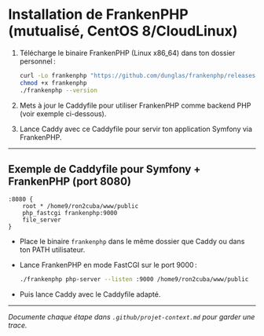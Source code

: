 # Installation de FrankenPHP (mutualisé, CentOS 8/CloudLinux)

1. Télécharge le binaire FrankenPHP (Linux x86_64) dans ton dossier personnel :

   ```sh
   curl -Lo frankenphp "https://github.com/dunglas/frankenphp/releases/latest/download/frankenphp-linux-amd64"
   chmod +x frankenphp
   ./frankenphp --version
   ```

2. Mets à jour le Caddyfile pour utiliser FrankenPHP comme backend PHP (voir exemple ci-dessous).

3. Lance Caddy avec ce Caddyfile pour servir ton application Symfony via FrankenPHP.

---

## Exemple de Caddyfile pour Symfony + FrankenPHP (port 8080)

```caddyfile
:8080 {
    root * /home9/ron2cuba/www/public
    php_fastcgi frankenphp:9000
    file_server
}
```

- Place le binaire `frankenphp` dans le même dossier que Caddy ou dans ton PATH utilisateur.
- Lance FrankenPHP en mode FastCGI sur le port 9000 :

   ```sh
   ./frankenphp php-server --listen :9000 /home9/ron2cuba/www/public
   ```

- Puis lance Caddy avec le Caddyfile adapté.

---

*Documente chaque étape dans `.github/projet-context.md` pour garder une trace.*
